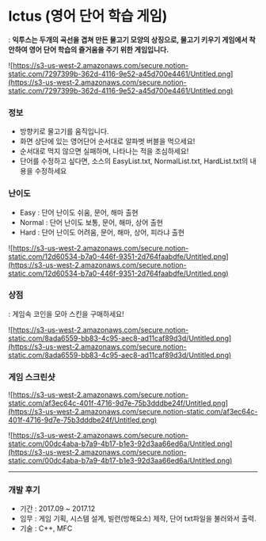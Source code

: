 # Ictus (영어 단어 학습 게임)

 : **익투스는 두개의 곡선을 겹쳐 만든 물고기 모양의 상징으로, 물고기 키우기 게임에서 착안하여 영어 단어 학습의 즐거움을 주기 위한 게임입니다.**

![https://s3-us-west-2.amazonaws.com/secure.notion-static.com/7297399b-362d-4116-9e52-a45d700e4461/Untitled.png](https://s3-us-west-2.amazonaws.com/secure.notion-static.com/7297399b-362d-4116-9e52-a45d700e4461/Untitled.png)

### 정보

- 방향키로 물고기를 움직입니다.
- 화면 상단에 있는 영어단어 순서대로 알파벳 버블을 먹으세요!
- 순서대로 먹지 않으면 실패하며, 나타나는 적을 조심하세요!
- 단어를 수정하고 싶다면, 소스의 EasyList.txt, NormalList.txt, HardList.txt의 내용을 수정하세요

### 난이도

- Easy : 단어 난이도 쉬움, 문어, 해마 출현
- Normal : 단어 난이도 보통, 문어, 해마, 상어 출현
- Hard : 단어 난이도 어려움, 문어, 해마, 상어, 피라냐 출현

![https://s3-us-west-2.amazonaws.com/secure.notion-static.com/12d60534-b7a0-446f-9351-2d764faabdfe/Untitled.png](https://s3-us-west-2.amazonaws.com/secure.notion-static.com/12d60534-b7a0-446f-9351-2d764faabdfe/Untitled.png)

### 상점

: 게임속 코인을 모아 스킨을 구매하세요!

![https://s3-us-west-2.amazonaws.com/secure.notion-static.com/8ada6559-bb83-4c95-aec8-ad11caf89d3d/Untitled.png](https://s3-us-west-2.amazonaws.com/secure.notion-static.com/8ada6559-bb83-4c95-aec8-ad11caf89d3d/Untitled.png)

### 게임 스크린샷

![https://s3-us-west-2.amazonaws.com/secure.notion-static.com/af3ec64c-401f-4716-9d7e-75b3dddbe24f/Untitled.png](https://s3-us-west-2.amazonaws.com/secure.notion-static.com/af3ec64c-401f-4716-9d7e-75b3dddbe24f/Untitled.png)

![https://s3-us-west-2.amazonaws.com/secure.notion-static.com/00dc4aba-b7a9-4b17-b1e3-92d3aa66ed6a/Untitled.png](https://s3-us-west-2.amazonaws.com/secure.notion-static.com/00dc4aba-b7a9-4b17-b1e3-92d3aa66ed6a/Untitled.png)

---

### 개발 후기

- 기간 : 2017.09 ~ 2017.12
- 임무 : 게임 기획, 시스템 설계, 빌런(방해요소) 제작, 단어 txt파일을 불러와서 출력.
- 기술 : C++, MFC
